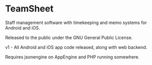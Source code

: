 TeamSheet
=========

Staff management software with timekeeping and memo systems for Android and iOS.

Released to the public under the GNU General Public License.

v1 - All Android and iOS app code released, along with web backend.

Requires jsonengine on AppEngine and PHP running somewhere.
